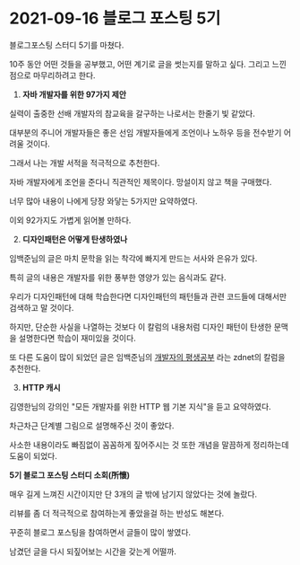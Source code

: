 # 2021-09-16 블로그 포스팅 5기

블로그포스팅 스터디 5기를 마쳤다.

10주 동안 어떤 것들을 공부했고, 어떤 계기로 글을 썻는지를 말하고 싶다. 그리고 느낀점으로 마무리하려고 한다.



1. **자바 개발자를 위한 97가지 제안**

실력이 출중한 선배 개발자의 참교육을 갈구하는 나로서는 한줄기 빛 같았다.

대부분의 주니어 개발자들은 좋은 선임 개발자들에게 조언이나 노하우 등을 전수받기 어려울 것이다.

그래서 나는 개발 서적을 적극적으로 추천한다.

자바 개발자에게 조언을 준다니 직관적인 제목이다. 망설이지 않고 책을 구매했다.

너무 많아 내용이 나에게 당장 와닿는 5가지만 요약하였다.

이외 92가지도 가볍게 읽어볼 만하다.



2. **디자인패턴은 어떻게 탄생하였나** 

임백준님의 글은 마치 문학을 읽는 착각에 빠지게 만드는 서사와 은유가 있다.

특히 글의 내용은 개발자를 위한 풍부한 영양가 있는 음식과도 같다.

우리가 디자인패턴에 대해 학습한다면 디자인패턴의 패턴들과 관련 코드들에 대해서만 검색하고 말 것이다.

하지만, 단순한 사실을 나열하는 것보다 이 칼럼의 내용처럼 디자인 패턴이 탄생한 문맥을 설명한다면 학습이 재미있을 것이다.

또 다른 도움이 많이 되었던 글은 임백준님의 [개발자의 평생공부](https://zdnet.co.kr/view/?no=20170616090644) 라는 zdnet의 칼럼을 추천한다.



3. **HTTP 캐시**

김영한님의 강의인 "모든 개발자를 위한 HTTP 웹 기본 지식"을 듣고 요약하였다.

차근차근 단계별 그림으로 설명해주신 것이 좋았다.

사소한 내용이라도 빠짐없이 꼼꼼하게 짚어주시는 것 또한 개념을 말끔하게 정리하는데 도움이 되었다.



**5기 블로그 포스팅 스터디 소회(所懷)**

매우 길게 느껴진 시간이지만 단 3개의 글 밖에 남기지 않았다는 것에 놀랐다.

리뷰를 좀 더 적극적으로 참여하는게 좋았을걸 하는 반성도 해본다.

꾸준히 블로그 포스팅을 참여하면서 글들이 많이 쌓였다.

남겼던 글을 다시 되짚어보는 시간을 갖는게 어떨까.